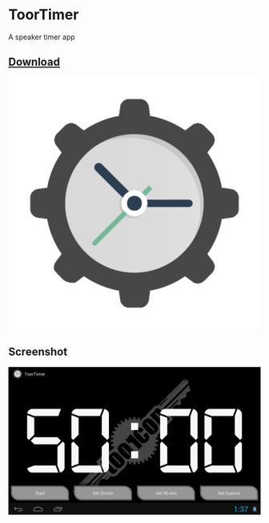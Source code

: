 # ToorTimer

A speaker timer app

## [Download](https://github.com/toorcon/ToorTimer/raw/master/ToorTimer.apk)

[![ToorTimer](ic_launcher-web.png)](https://github.com/toorcon/ToorTimer/raw/master/ToorTimer.apk)

## Screenshot

![ToorTimer Screenshot](Screenshot.png)
